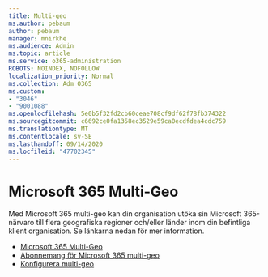 ```yaml
---
title: Multi-geo
ms.author: pebaum
author: pebaum
manager: mnirkhe
ms.audience: Admin
ms.topic: article
ms.service: o365-administration
ROBOTS: NOINDEX, NOFOLLOW
localization_priority: Normal
ms.collection: Adm_O365
ms.custom:
- "3046"
- "9001088"
ms.openlocfilehash: 5e0b5f32fd2cb60ceae708cf9df62f78fb374322
ms.sourcegitcommit: c6692ce0fa1358ec3529e59ca0ecdfdea4cdc759
ms.translationtype: MT
ms.contentlocale: sv-SE
ms.lasthandoff: 09/14/2020
ms.locfileid: "47702345"
---
```

# <a name="microsoft-365-multi-geo"></a>Microsoft 365 Multi-Geo

Med Microsoft 365 multi-geo kan din organisation utöka sin Microsoft 365-närvaro till flera geografiska regioner och/eller länder inom din befintliga klient organisation. Se länkarna nedan för mer information.

- [Microsoft 365 Multi-Geo](https://docs.microsoft.com/office365/enterprise/office-365-multi-geo)
- [Abonnemang för Microsoft 365 multi-geo](https://docs.microsoft.com/office365/enterprise/plan-for-multi-geo)
- [Konfigurera multi-geo](https://docs.microsoft.com/office365/enterprise/multi-geo-tenant-configuration)
